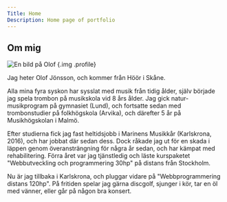 ```yaml
---
Title: Home
Description: Home page of portfolio
---
```


## Om mig

![En bild på Olof](%assets_url%/img/profile.jpg) {.img .profile}

Jag heter Olof Jönsson, och kommer från Höör i Skåne.

Alla mina fyra syskon har sysslat med musik från tidig ålder, själv började jag spela trombon på musikskola vid 8 års ålder. Jag gick natur-musikprogram på gymnasiet (Lund), och fortsatte sedan med trombonstudier på folkhögskola (Arvika), och därefter 5 år på Musikhögskolan i Malmö.

Efter studierna fick jag fast heltidsjobb i Marinens Musikkår (Karlskrona, 2016), och har jobbat där sedan dess. Dock råkade jag ut för en skada i läppen genom överansträngning för några år sedan, och har kämpat med rehabilitering. Förra året var jag tjänstledig och läste kurspaketet "Webbutveckling och programmering 30hp" på distans från Stockholm.

Nu är jag tillbaka i Karlskrona, och pluggar vidare på "Webbprogrammering distans 120hp". På fritiden spelar jag gärna discgolf, sjunger i kör, tar en öl med vänner, eller går på någon bra konsert.

